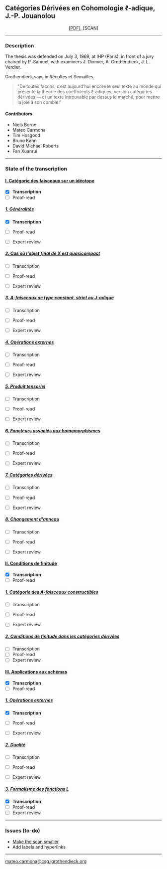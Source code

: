 ## Catégories Dérivées en Cohomologie $\ell$-adique, J.-P. Jouanolou

<p align="center">
  <a href="https://github.com/carmonamateo/Jouanolou/raw/main/CDCAJ.pdf" target="_blank">[PDF]</a>, [SCAN]
</p>

---

### Description

The thesis was defended on July 3, 1969, at IHP (Paris), in front of a jury chaired by P. Samuel, with examiners J. Dixmier, A. Grothendieck, J. L. Verdier.

Grothendieck says in Récoltes et Semailles
> "De toutes façons, c’est aujourd’hui encore le seul texte au monde qui présente la théorie des coefficients $\ell$-adiques, version catégories dérivées — et un texte introuvable par dessus le marché, pour mettre la joie à son comble."

#### Contributors

- Niels Borne
- Mateo Carmona
- Tim Hosgood
- Bruno Kahn
- David Michael Roberts
- Fan Xuanrui


---

### State of the transcription

#### [I. Catégorie des faisceaux sur un idéotope](https://github.com/carmonamateo/Jouanolou/blob/main/I/I.tex)
- [x] **Transcription**
- [ ] Proof-read

##### [1. Généralités](https://github.com/carmonamateo/Jouanolou/blob/main/I/I.1.tex)
- [x] **Transcription**
- [ ] Proof-read
- [ ] Expert review


##### [2. Cas où l'objet final de X est quasicompact](https://github.com/carmonamateo/Jouanolou/blob/main/I/I.2.tex)
- [ ] Transcription
- [ ] Proof-read
- [ ] Expert review


##### [3. A-faisceaux de type constant, strict ou J-adique](https://github.com/carmonamateo/Jouanolou/blob/main/I/I.3.tex)
- [ ] Transcription
- [ ] Proof-read
- [ ] Expert review


##### [4. Opérations externes](https://github.com/carmonamateo/Jouanolou/blob/main/I/I.4.tex)
- [ ] Transcription
- [ ] Proof-read
- [ ] Expert review


##### [5. Produit tensoriel](https://github.com/carmonamateo/Jouanolou/blob/main/I/I.5.tex)
- [ ] Transcription
- [ ] Proof-read
- [ ] Expert review


##### [6. Foncteurs associés aux homomorphismes](https://github.com/carmonamateo/Jouanolou/blob/main/I/I.6.tex)
- [ ] Transcription
- [ ] Proof-read
- [ ] Expert review


##### [7. Catégories dérivées](https://github.com/carmonamateo/Jouanolou/blob/main/I/I.7.tex)
- [ ] Transcription
- [ ] Proof-read
- [ ] Expert review


##### [8. Changement d'anneau](https://github.com/carmonamateo/Jouanolou/blob/main/I/I.8.tex)
- [ ] Transcription
- [ ] Proof-read
- [ ] Expert review


#### [II. Conditions de finitude](https://github.com/carmonamateo/Jouanolou/blob/main/II/II.tex)
- [x] **Transcription**
- [ ] Proof-read

##### [1. Catégorie des A-faisceaux constructibles](https://github.com/carmonamateo/Jouanolou/blob/main/II/II.1.tex)
- [ ] Transcription
- [ ] Proof-read
- [ ] Expert review


##### [2. Conditions de finitude dans les catégories dérivées](https://github.com/carmonamateo/Jouanolou/blob/main/II/II.2.tex)
- [ ] Transcription
- [ ] Proof-read
- [ ] Expert review

#### [III. Applications aux schémas](https://github.com/carmonamateo/Jouanolou/blob/main/III/III.tex)
- [x] **Transcription**
- [ ] Proof-read

##### [1. Opérations externes](https://github.com/carmonamateo/Jouanolou/blob/main/III/III.1.tex)
- [x] **Transcription**
- [ ] Proof-read
- [ ] Expert review


##### [2. Dualité](https://github.com/carmonamateo/Jouanolou/blob/main/III/III.2.tex)
- [ ] Transcription
- [ ] Proof-read
- [ ] Expert review


##### [3. Formalisme des fonctions L](https://github.com/carmonamateo/Jouanolou/blob/main/III/III.3.tex)
- [x] **Transcription**
- [ ] Proof-read
- [ ] Expert review

---

### Issues (to-do)

- [Make the scan smaller](https://github.com/carmonamateo/Jouanolou/issues/1)
- Add labels and hyperlinks


---

mateo.carmona@csg.igrothendieck.org

